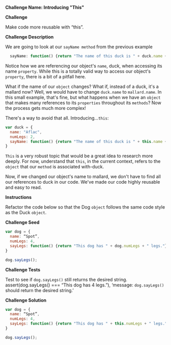 **Challenge Name: Introducing "This"**

**Challenge**

Make code more reusable with “this”.

**Challenge Description**

We are going to look at our `sayName method` from the previous example

```javascript
  sayName: function() {return "The name of this duck is " + duck.name + "."}
```

Notice how we are referencing our object's `name`, duck, when accessing its name `property`. While this is a totally valid way to access our object's `property`, there is a bit of a pitfall here.

What if the name of our `object` changes? What if, instead of a duck, it's a mallard now? Well, we would have to change `duck.name` to `mallard.name`. In this small example, that's fine, but what happens when we have an `object` that makes many references to its `properties` throughout its `methods`? Now the process gets much more complex!

There's a way to avoid that all. Introducing...`this`:

```javascript
var duck = {
  name: "Aflac",
  numLegs: 2,
  sayName: function() {return "The name of this duck is " + this.name + "."}
} 
```

`This` is a very robust topic that would be a great idea to research more deeply. For now, understand that `this`, in the current context, refers to the `object` that our `method` is associated with-duck. 

Now, if we changed our object's name to mallard, we don't have to find all our references to duck in our code. We've made our code highly reusable and easy to read.

**Instructions**

Refactor the code below so that the Dog `object` follows the same code style as the Duck `object`.

**Challenge Seed**

```javascript
var dog = {
  name: “Spot”,
  numLegs: 4,
  sayLegs: function() {return "This dog has " + dog.numLegs + " legs."}
}

dog.sayLegs();
```

**Challenge Tests**

Test to see if `dog.sayLegs()` still returns the desired string.
assert(dog.sayLegs() === “This dog has 4 legs.”), ‘message: `dog.sayLegs()` should return the desired string.’

**Challenge Solution**

```javascript
var dog = {
  name: “Spot”,
  numLegs: 4,
  sayLegs: function() {return "This dog has " + this.numLegs + " legs."}
}

dog.sayLegs();
```
